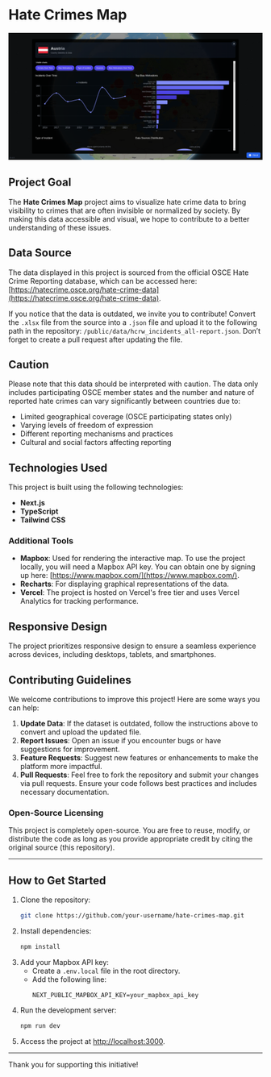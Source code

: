 # Hate Crimes Map

![Hate Crimes Map](public/screen.png)

## Project Goal

The **Hate Crimes Map** project aims to visualize hate crime data to bring visibility to crimes that are often invisible or normalized by society. By making this data accessible and visual, we hope to contribute to a better understanding of these issues.

## Data Source

The data displayed in this project is sourced from the official OSCE Hate Crime Reporting database, which can be accessed here: [https://hatecrime.osce.org/hate-crime-data](https://hatecrime.osce.org/hate-crime-data).

If you notice that the data is outdated, we invite you to contribute! Convert the `.xlsx` file from the source into a `.json` file and upload it to the following path in the repository: `/public/data/hcrw_incidents_all-report.json`. Don’t forget to create a pull request after updating the file.

## Caution

Please note that this data should be interpreted with caution. The data only includes participating OSCE member states and the number and nature of reported hate crimes can vary significantly between countries due to:

- Limited geographical coverage (OSCE participating states only)
- Varying levels of freedom of expression
- Different reporting mechanisms and practices
- Cultural and social factors affecting reporting

## Technologies Used

This project is built using the following technologies:

- **Next.js**
- **TypeScript**
- **Tailwind CSS**

### Additional Tools

- **Mapbox**: Used for rendering the interactive map. To use the project locally, you will need a Mapbox API key. You can obtain one by signing up here: [https://www.mapbox.com/](https://www.mapbox.com/).
- **Recharts**: For displaying graphical representations of the data.
- **Vercel**: The project is hosted on Vercel's free tier and uses Vercel Analytics for tracking performance.

## Responsive Design

The project prioritizes responsive design to ensure a seamless experience across devices, including desktops, tablets, and smartphones.

## Contributing Guidelines

We welcome contributions to improve this project! Here are some ways you can help:

1. **Update Data**: If the dataset is outdated, follow the instructions above to convert and upload the updated file.
2. **Report Issues**: Open an issue if you encounter bugs or have suggestions for improvement.
3. **Feature Requests**: Suggest new features or enhancements to make the platform more impactful.
4. **Pull Requests**: Feel free to fork the repository and submit your changes via pull requests. Ensure your code follows best practices and includes necessary documentation.

### Open-Source Licensing

This project is completely open-source. You are free to reuse, modify, or distribute the code as long as you provide appropriate credit by citing the original source (this repository).

---

## How to Get Started

1. Clone the repository:
   ```bash
   git clone https://github.com/your-username/hate-crimes-map.git
   ```
2. Install dependencies:
   ```bash
   npm install
   ```
3. Add your Mapbox API key:
   - Create a `.env.local` file in the root directory.
   - Add the following line:
     ```
     NEXT_PUBLIC_MAPBOX_API_KEY=your_mapbox_api_key
     ```
4. Run the development server:
   ```bash
   npm run dev
   ```
5. Access the project at [http://localhost:3000](http://localhost:3000).

---

Thank you for supporting this initiative!
